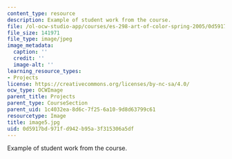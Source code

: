 ```yaml
---
content_type: resource
description: Example of student work from the course.
file: /ol-ocw-studio-app/courses/es-298-art-of-color-spring-2005/0d5917bd971fd942b95a3f315306a5df_image5.jpg
file_size: 141971
file_type: image/jpeg
image_metadata:
  caption: ''
  credit: ''
  image-alt: ''
learning_resource_types:
- Projects
license: https://creativecommons.org/licenses/by-nc-sa/4.0/
ocw_type: OCWImage
parent_title: Projects
parent_type: CourseSection
parent_uid: 1c4032ea-8d6c-7f25-6a10-9d8d63799c61
resourcetype: Image
title: image5.jpg
uid: 0d5917bd-971f-d942-b95a-3f315306a5df
---
```

Example of student work from the course.